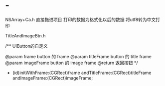 # -
NSArray+Ca.h 直接拖进项目 打印的数据为格式化以后的数据 将utf8转为中文打印




TitleAndImageBtn.h



/**
 UIButton的自定义

 @param frame button 的 frame
 @param titleFrame button 的 title frame
 @param imageFrame button 的 image frame
 @return 返回按钮
 */
 
 
 
- (id)initWithFrame:(CGRect)frame andTitleFrame:(CGRect)titleFrame  andImageFrame:(CGRect)imageFrame;
